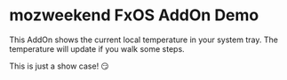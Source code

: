 # mozweekend FxOS AddOn Demo

This AddOn shows the current local temperature in your system tray. The temperature will update if you walk some steps.

This is just a show case! :smirk:
